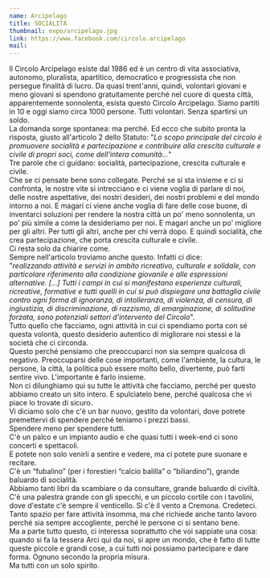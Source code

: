 ```yaml
---
name: Arcipelago
title: SOCIALITÀ
thumbnail: expo/arcipelago.jpg
link: https://www.facebook.com/circolo.arcipelago
mail:
---
```


Il Circolo Arcipelago esiste dal 1986 ed è un centro di vita associativa, autonomo, pluralista, apartitico, democratico e progressista che non persegue finalità di lucro. Da quasi trent'anni, quindi, volontari giovani e meno giovani si spendono gratuitamente perché nel cuore di questa città, apparentemente sonnolenta, esista questo Circolo Arcipelago. Siamo partiti in 10 e oggi siamo circa 1000 persone. Tutti volontari. Senza spartirsi un soldo.  
La domanda sorge spontanea: ma perché. Ed ecco che subito pronta la risposta, giusto all'articolo 2 dello Statuto: "*Lo scopo principale del circolo è promuovere socialità e partecipazione e contribuire alla crescita culturale e civile di propri soci, come dell'intera comunità...*"  
Tre parole che ci guidano: socialità, partecipazione, crescita culturale e civile.  
Che se ci pensate bene sono collegate. Perché se si sta insieme e ci si confronta, le nostre vite si intrecciano e ci viene voglia di parlare di noi, delle nostre aspettative, dei nostri desideri, dei nostri problemi e del mondo intorno a noi. E magari ci viene anche voglia di fare delle cose buone, di inventarci soluzioni per rendere la nostra città un po' meno sonnolenta, un po' più simile a come la desideriamo per noi. E magari anche un po' migliore per gli altri. Per tutti gli altri, anche per chi verrà dopo. E quindi socialità, che crea partecipazione, che porta crescita culturale e civile.  
Ci resta solo da chiarire come.  
Sempre nell'articolo troviamo anche questo. Infatti ci dice:  
"*realizzando attività e servizi in ambito ricreativo, culturale e solidale, con particolare riferimento alla condizione giovanile e alle espressioni alternative. [...] Tutti i campi in cui si manifestano esperienze culturali, ricreative, formative e tutti quelli in cui si può dispiegare una battaglia civile contro ogni forma di ignoranza, di intolleranza, di violenza, di censura, di ingiustizia, di discriminazione, di razzismo, di emarginazione, di solitudine forzata, sono potenziali settori d'intervento del Circolo*".  
Tutto quello che facciamo, ogni attività in cui ci spendiamo porta con sé questa volontà, questo desiderio autentico di migliorare noi stessi e la società che ci circonda.  
Questo perché pensiamo che preoccuparci non sia sempre qualcosa di negativo. Preoccuparsi delle cose importanti, come l'ambiente, la cultura, le persone, la città, la politica può essere molto bello, divertente, può farti sentire vivo. L'importante è farlo insieme.  
Non ci dilunghiamo qui su tutte le attività che facciamo, perché per questo abbiamo creato un sito intero. E spulciatelo bene, perché qualcosa che vi piace lo trovate di sicuro.  
Vi diciamo solo che c'è un bar nuovo, gestito da volontari, dove potrete premettervi di spendere perché teniamo i prezzi bassi.  
Spendere meno per spendere tutti.  
C'è un palco e un impianto audio e che quasi tutti i week-end ci sono concerti e spettacoli.  
E potete non solo venirli a sentire e vedere, ma ci potete pure suonare e recitare.  
C'è un “fubalino” (per i forestieri “calcio balilla” o “biliardino”), grande baluardo di socialità.  
Abbiamo tanti libri da scambiare o da consultare, grande baluardo di civiltà.  
C'è una palestra grande con gli specchi, e un piccolo cortile con i tavolini, dove d'estate c'è sempre il venticello. Sì c'è il vento a Cremona. Credeteci.  
Tanto spazio per fare attività insomma, ma che richiede anche tanto lavoro perché sia sempre accogliente, perché le persone ci si sentano bene.  
Ma a parte tutto questo, ci interessa soprattutto che voi sappiate una cosa: quando si fa la tessera Arci qui da noi, si apre un mondo, che è fatto di tutte queste piccole e grandi cose, a cui tutti noi possiamo partecipare e dare forma. Ognuno secondo la propria misura.  
Ma tutti con un solo spirito.

